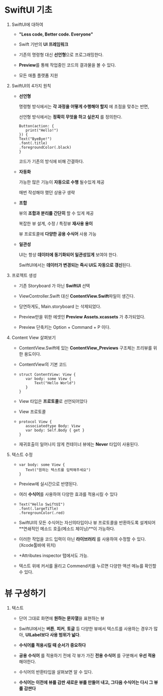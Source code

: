 # SwiftUI 기초

1. SwiftUI에 대하여

   - **"Less code, Better code. Everyone"**

     

   - Swift 기반의 **UI 프레임워크**

     

   - 기존의 명령형 대신 **선언형**으로 프로그래밍한다.

     

   - **Preview**를 통해 작업중인 코드의 결과물을 볼 수 있다.

     

   - 모든 애플 플랫폼 지원

     

2. SwiftUI의 4가지 원칙

   - **선언형**

     명령형 방식에서는 **각 과정을 어떻게 수행해야 할지** 에 초점을 맞추는 반면, 

     선언형 방식에서는 **정확히 무엇을 하고 싶은지** 를 정의한다.

     ```SwiftUI
     Button(action: {
     	print("Hello!")
     }) {
     Text("ByeBye!")
     .font(.title)
     .foregroundColor(.black)
     }
     ```

     코드가 기존의 방식에 비해 간결하다.

     

   - **자동화**

     가능한 많은 기능이 **자동으로 수행** 될수있게 제공

     매번 작성해야 했던 상용구 생략

     

   - **조합**

     뷰의 **조합과 분리를 간단히** 할 수 있게 제공

     복잡한 뷰 설계, 수정 / 특정뷰 **재사용 용이**

     뷰 프로토콜에 **다양한 공용 수식어** 사용 가능

     

   - **일관성**

     UI는 항상 **데이터에 동기화되어 일관성있게** 보여야 한다.

     SwiftUI에서는 **데이터가 변경되는 즉시 UI도 자동으로 갱신**된다.

     

   

3. 프로젝트 생성

   - 기존 Storyboard 가 아닌 **SwiftUI** 선택

     

   - ViewController.Swift 대신 **ContentView.Swift**파일이 생긴다.

     

   - 당연하게도, Main.storyboard 는 삭제되었다.

     

   - Preview만을 위한 에셋인 **Preview Assets.xcassets** 가 추가되었다.

     

   - Preview 단축키는 Option + Command + P 이다.

     

   

4. Content View 살펴보기

   - ContentView.Swift에 있는 **ContentView_Previews** 구조체는 프리뷰를 위한 용도이다.

     

   - ContentView의 기본 코드

   - ```SwiftUI
     struct ContentView: View {
     	var body: some View {
     		Text("Hello World")
     	}
     }
     ```

     

   - View 타입은 **프로토콜**로 선언되어았다

   - View 프로토콜

   - ````SwiftUI
     protocol View {
     	associatedtype Body: View
     	var body: Self.Body { get }
     }
     ````

   - 재귀호출이 일어나지 않게 컨테이너 뷰에는 **Never** 타입이 사용된다.

     

     

5. 텍스트 수정

   - ```SwiftUI
     var body: some View {
     	Text("원하는 텍스트를 입력해주세요")
     }
     ```

   - Preview에 실시간으로 반영된다.

     

   - 여러 **수식어**를 사용하여 다양한 효과를 적용시킬 수 있다

   - ```SwiftUI
     Text("Hello SwiftUI")
     .font(.largeTiTle)
     .foregrounColor(.red)
     ```

     

   - SwiftUI의 모든 수식어는 자신의타입이나 뷰 프로토콜을 반환하도록 설계되어 **연쇄적인 메소드 호출(메소드 체이닝)**이 가능하다.

     

   - 이러한 작업을 코드 입력이 아닌 **라이브러리** 를 사용하여 수정할 수 있다. (Xcode툴바에 위치)

   - +Attributes inspector 탭에서도 가능.

     

   - 텍스트 위에 커서를 올리고 Commend키를 누르면 다양한 액션 메뉴를 확인할 수 있다.

# 뷰 구성하기

 1. 텍스트

    - 단어 그대로 화면에 **원하는 문자열**을 표현하는 뷰

      

    - SwiftUI에서는 **버튼**, **피커**, **토글** 등 다양한 뷰에서 텍스트를 사용하는 경우가 많아, **UILabel보다 사용 범위가 넓다**.

      

    - **수식어를 적용시킬 때 순서가 중요하다**

    - **공용 수식어** 를 적용하기 전에 각 뷰가 가진 **전용 수식어** 를 구분해서 **우선 적용** 해야한다.

    - 수식어의 반환타입을 살펴보면 알 수 있다.

    - **수식어는 이전에 뷰를 감싼 새로운 뷰를 만들어 내고, 그다음 수식어는 다시 그 뷰를 감싼다**

      



